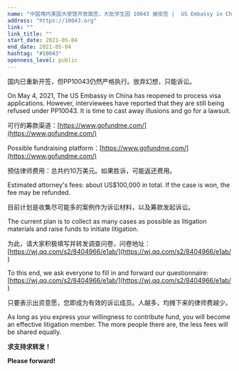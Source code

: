 ```yaml
---
name: "中国境内美国大使馆开放面签，大批学生因 10043 被拒签 |  US Embassy in China Reopened, Students Still Getting Refused Under PP10043"
address: "https://10043.org"
link: ""
link_title: ""
start_date: 2021-05-04
end_date: 2021-05-04
hashtag: "#10043"
openness_level: public
---
```

国内已重新开签，但PP10043仍然严格执行。放弃幻想，只能诉讼。

On May 4, 2021, The US Embassy in China has reopened to process visa applications. However, interviewees have reported that they are still being refused under PP10043. It is time to cast away illusions and go for a lawsuit.

可行的筹款渠道：[https://www.gofundme.com/](https://www.gofundme.com/)

Possible fundraising platform：[https://www.gofundme.com/](https://www.gofundme.com/)

预估律师费用：总共约10万美元。如果胜诉，可能返还费用。

Estimated attorney's fees: about US$100,000 in total. If the case is won, the fee may be refunded.

目前计划是收集尽可能多的案例作为诉讼材料，以及筹款发起诉讼。

The current plan is to collect as many cases as possible as litigation materials and raise funds to initiate litigation.

为此，请大家积极填写并转发调查问卷，问卷地址：[https://wj.qq.com/s2/8404966/e1ab/](https://wj.qq.com/s2/8404966/e1ab/ )

To this end, we ask everyone to fill in and forward our questionnaire: [https://wj.qq.com/s2/8404966/e1ab/](https://wj.qq.com/s2/8404966/e1ab/ )

只要表示出资意愿，您即成为有效的诉讼成员。人越多，均摊下来的律师费越少。

As long as you express your willingness to contribute fund, you will become an effective litigation member. The more people there are, the less fees will be shared equally.

**求支持求转发！**

**Please forward!**